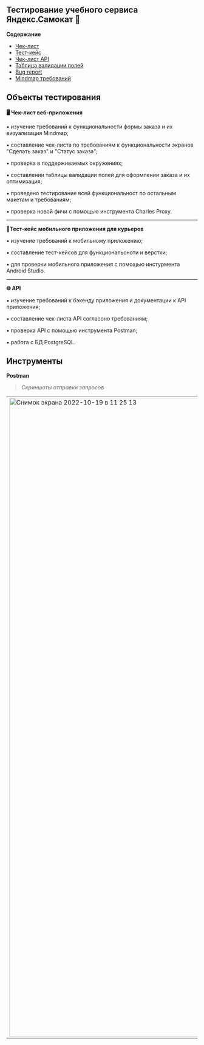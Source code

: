 ## Тестирование учебного сервиса Яндекс.Самокат &#128756;

**Содержание**
- [Чек-лист](https://github.com/DianaRazyapova/Yandex.Samokat/blob/9b4d9eceb72a6e76187e3c1f9133c742d5b140df/%D0%A7%D0%B5%D0%BA-%D0%BB%D0%B8%D1%81%D1%82%20%D0%B2%D0%B5%D0%B1-%D0%BF%D1%80%D0%B8%D0%BB%D0%BE%D0%B6%D0%B5%D0%BD%D0%B8%D1%8F%20%D0%AF%D0%BD%D0%B4%D0%B5%D0%BA%D1%81.%D0%A1%D0%B0%D0%BC%D0%BE%D0%BA%D0%B0%D1%82.xlsx)
- [Тест-кейс]()
- [Чек-лист API]()
- [Таблица валидации полей](https://github.com/DianaRazyapova/Yandex.Samokat/blob/b0cca285c3889f5a5e9b1afb7d38e53e557a9a4f/%D0%A2%D0%B0%D0%B1%D0%BB%D0%B8%D1%86%D0%B0%20%D0%B2%D0%B0%D0%BB%D0%B8%D0%B4%D0%B0%D1%86%D0%B8%D0%B8.xlsx)
- [Bug report]()
- [Mindmap требований](Mindmap.xmind)


## Объекты тестирования

**&#128421; Чек-лист веб-приложения**

&#9642; изучение требований к функциональности формы заказа и их визуализация Mindmap;

&#9642; cоставление чек-листа по требованиям к функциональности экранов "Сделать заказ" и "Статус заказа";

&#9642; проверка в поддерживаемых окружениях;

&#9642; составлении таблицы валидации полей для оформлении заказа и их оптимизация;

&#9642; проведено тестирование всей функциональност по остальным макетам и требованиям;

&#9642; проверка новой фичи с помощью инструмента Charles Proxy.
___

**&#128241;Тест-кейс мобильного приложения для курьеров**

&#9642; изучение требований к мобильному приложению;

&#9642; составление тест-кейсов для функциональсноти и верстки;

&#9642; для проверки мобильного приложения с помощью инстурмента Android Studio.

___
**&#127760; API**

&#9642; изучение требований к бэкенду приложения и документации к API приложения;

&#9642; cоставление чек-листа API согласоно требованиям;

&#9642; проверка API c помощью инструмента Postman;

&#9642; работа с БД PostgreSQL.


## Инструменты
**Postman**
> *Скриншоты отправки запросов*
<table>
     <tr>
        <td>
<img width="1680" alt="Снимок экрана 2022-10-19 в 11 25 13" src="https://user-images.githubusercontent.com/115238502/196614619-6c671dcb-3088-47b5-b989-e7256f4ce693.png">
          </td>
        <td>
          <img width="1680" alt="Снимок экрана 2022-10-19 в 11 25 13" src="https://user-images.githubusercontent.com/115238502/196615887-cf890737-ba0a-4c35-8ce8-ddae81318d69.png">
 </td>
    </tr>
 </table>
